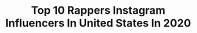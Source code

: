 ---
title: Top 10 Rappers Instagram Influencers In United States In 2020
description: >-
  Find top rappers Instagram influencers in United States in 2020. Most popular hashtags: #blackouttuesday #may29 #unitedwestand.
platform: Instagram
hits: 1041
text_top: Discover the top-rated Instagram profiles on inBeat.
text_bottom: Our database holds 1041 Instagram influencers like this in United States for you to connect with.
profiles:
  - username: "avisamuelangel"
    fullname: >-
      𝔸𝕧𝕚 𝕒𝕟𝕘𝕖𝕝
    bio: >-
      🔒P.O.box 10810 N. Tatum Blvd #102908 Phoenix Az 85028 United States. Actor,model,rapper,singer Tiktok:aviangel14 (156k)
    location: "United States"
    followers: 275044
    engagement: 996
    commentsToLikes: 0.214969
    id: ckap1d4kgu2td0i7887pd9m5d
    verified: false
    hashtags: ""
  - username: "brandzo1"
    fullname: >-
      Brandz FW
    bio: >-
      energiesarereal 👨🏽‍🔬 aka John Papi. #FWMG 💔 BIG WAVER. Cobain Brazy. HENDRIXX II. Singer 💔 Rapper 🌠 3WAVEMG
    location: "United States"
    followers: 61911
    engagement: 555
    commentsToLikes: 0.052218
    id: ck5c6vuqo6b0o0i11qhavdn03
    verified: true
    hashtags: "#putthisonyourstory"
  - username: "trossthegiant"
    fullname: >-
      T. ROSS.
    bio: >-
      Ugly Boy the Trash Rapper (just beat leukemia too🙏🏼, so stay away if you aint got no mask bro)
    location: "United States"
    followers: 6003
    engagement: 2222
    commentsToLikes: 0.061573
    id: ck136ile16nu00i19gafflw2f
    verified: false
    hashtags: ""
  - username: "kflum"
    fullname: >-
      kevin flum
    bio: >-
      songwriter/rapper guy aka @itsdrinkurwater Bookings/Inquires: justin@motionprojects.io - NEW MUSIC OUT NOW
    location: "United States"
    followers: 28851
    engagement: 468
    commentsToLikes: 0.065572
    id: ck0uahmxyc5ep0i19jp68ijug
    verified: true
    hashtags: ""
  - username: "nushymusic"
    fullname: >-
      NuShY
    bio: >-
      Rapper, RnB singer from 📍Slovenia, Europe! Just released new music video. Watch at link below👇🏻👇🏻 #femalerapper #rnbsinger #womeninmusic
    location: "United States"
    followers: 9174
    engagement: 668
    commentsToLikes: 0.225073
    id: ck6udvfeznd6h0j71aqwn1ged
    verified: false
    hashtags: "#ftmedd, #wheretofindme, #photohunted, #suicideawarness"
  - username: "realparisprice"
    fullname: >-
      Paris Price
    bio: >-
      Your rappers favorite rapper. D(M)V 👇🏾Stream “Jungle”
    location: "United States"
    followers: 20152
    engagement: 567
    commentsToLikes: 0.053658
    id: ck0w2rgb1ptjj0i19y1mv3h0c
    verified: false
    hashtags: "#jungle"
  - username: "jhypeofficial"
    fullname: >-
      JHype
    bio: >-
      18 producer rapper beatboxer Lie To Me out now on all platforms🖤
    location: "United States"
    followers: 45199
    engagement: 461
    commentsToLikes: 0.038684
    id: ck5bttc27gkfv0i11kiavuy9x
    verified: false
    hashtags: "#loveme"
  - username: "ieminem"
    fullname: >-
      Marshall Mathers
    bio: >-
      Dedicated to the best rapper in history and also to his fans. Since March 19th, 2016. HD photos. Thank you for your support!
    location: "United States"
    followers: 56324
    engagement: 758
    commentsToLikes: 0.013114
    id: ck8t2d7ynz15y0j780xikh09q
    verified: false
    hashtags: "#tbt, #memories"
  - username: "nataliekailey"
    fullname: >-
      NMK®
    bio: >-
      💎 I am not a rapper. 📍 Los Angeles
    location: "United States"
    followers: 37584
    engagement: 212
    commentsToLikes: 0.070174
    id: ck5hp5jvxqsfu0i110257u6fg
    verified: false
    hashtags: "#may29, #beautyhacks, #hollywood, #unitedwestand"
  - username: "fellgfromanotherkawkab"
    fullname: >-
      FELL'G 🇲🇦🪐
    bio: >-
      Rapper / Songwriter 🛸 Management and booking : ghassanefellah@gmail.com "DIMENSION'' Available on my YouTube channel :
    location: "United States"
    followers: 28276
    engagement: 812
    commentsToLikes: 0.014271
    id: ck0vv0w8fn0yp0i1977e1co2k
    verified: false
    hashtags: "#blackouttuesday"
---